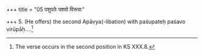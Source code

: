 +++
title = "05 पशुपतेः पशवो विरूपाः"

+++
5. (He offers) the second Apāvya(-libation) with paśupateḥ paśavo virūpāḥ....[^1]   


[^1]: The verse occurs in the second position in KS XXX.8.  
